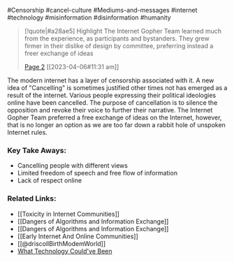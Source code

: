 #Censorship #cancel-culture #Mediums-and-messages #internet #technology #misinformation #disinformation #humanity 
> [!quote|#a28ae5] Highlight
> The Internet Gopher Team learned much from the experience, as participants and bystanders. They grew firmer in their dislike of design by committee, preferring instead a freer exchange of ideas
>
> [Page 2](zotero://open-pdf/library/items/HZ4WQIVP?page=2) [[2023-04-06#11:31 am]]

The modern internet has a layer of censorship associated with it. A new idea of "Cancelling" is sometimes justified other times not has emerged as a result of the internet.  Various people expressing their political ideologies online have been cancelled. The purpose of cancellation is to silence the opposition and revoke their voice to further their narrative. The Internet Gopher Team preferred a free exchange of ideas on the Internet, however, that is no longer an option as we are too far down a rabbit hole of unspoken Internet rules.

### Key Take Aways:
* Cancelling people with different views
* Limited freedom of speech and free flow of information
* Lack of respect online

### Related Links:
* [[Toxicity in Internet Communities]]
* [[Dangers of Algorithms and Information Exchange]]
* [[Dangers of Algorithms and Information Exchange]]
* [[Early Internet And Online Communities]]
* [[@driscollBirthModemWorld]]
* [What Technology Could've Been](https://briannalegros.github.io/personalmemextest/What%20Technology%20could%20have%20been/)